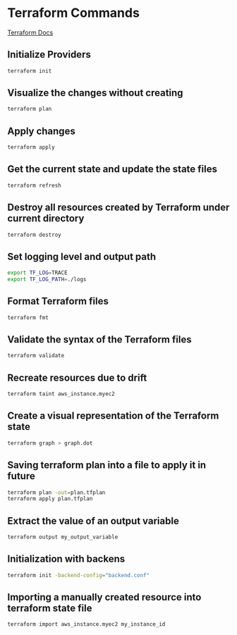 # Terraform Commands

[Terraform Docs](https://www.terraform.io/cli/commands)

## Initialize Providers

```bash
terraform init
```

## Visualize the changes without creating

```bash
terraform plan
```

## Apply changes

```bash
terraform apply
```

## Get the current state and update the state files

```bash
terraform refresh
```

## Destroy all resources created by Terraform under current directory

```bash
terraform destroy
```

## Set logging level and output path

```bash
export TF_LOG=TRACE
export TF_LOG_PATH=./logs
```

## Format Terraform files

```bash
terraform fmt
```

## Validate the syntax of the Terraform files

```bash
terraform validate
```

## Recreate resources due to drift

```bash
terraform taint aws_instance.myec2
```

## Create a visual representation of the Terraform state

```bash
terraform graph > graph.dot
```

## Saving terraform plan into a file to apply it in future

```bash
terraform plan -out=plan.tfplan
terraform apply plan.tfplan
```

## Extract the value of an output variable

```bash
terraform output my_output_variable
```

## Initialization with backens

```bash
terraform init -backend-config="backend.conf"
```

## Importing a manually created resource into terraform state file

```bash
terraform import aws_instance.myec2 my_instance_id
```
